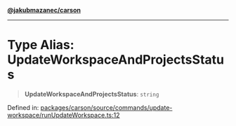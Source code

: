 [**@jakubmazanec/carson**](../README.md)

---

# Type Alias: UpdateWorkspaceAndProjectsStatus

> **UpdateWorkspaceAndProjectsStatus**: `string`

Defined in:
[packages/carson/source/commands/update-workspace/runUpdateWorkspace.ts:12](https://github.com/jakubmazanec/tools/blob/b70ba93afff7f67760159378262d2c0b19cfed9e/packages/carson/source/commands/update-workspace/runUpdateWorkspace.ts#L12)

